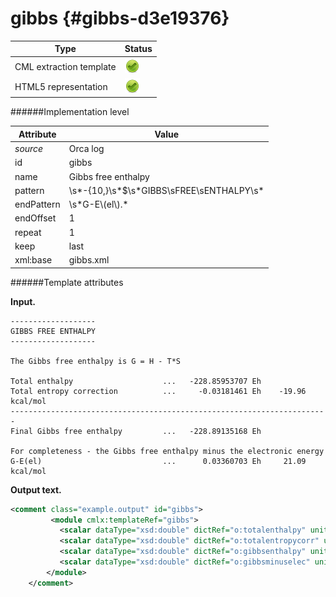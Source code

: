 # gibbs {#gibbs-d3e19376}


| Type                                                                                                                                                | Status                                                                                                                                              |
|----|----|
| CML extraction template                                                                                                                             | ![](/imgs/Total.png)                                                                                                                                |
| HTML5 representation                                                                                                                                | ![](/imgs/Total.png)                                                                                                                                |

######Implementation level

| Attribute                                                                                                                                           | Value                                                                                                                                               |
|----|----|
| *source*                                                                                                                                            | Orca log                                                                                                                                            |
| id                                                                                                                                                  | gibbs                                                                                                                                               |
| name                                                                                                                                                | Gibbs free enthalpy                                                                                                                                 |
| pattern                                                                                                                                             | \\s\*-{10,}\\s\*\$\\s\*GIBBS\\sFREE\\sENTHALPY\\s\*                                                                                                 |
| endPattern                                                                                                                                          | \\s\*G-E\\(el\\).\*                                                                                                                                 |
| endOffset                                                                                                                                           | 1                                                                                                                                                   |
| repeat                                                                                                                                              | 1                                                                                                                                                   |
| keep                                                                                                                                                | last                                                                                                                                                |
| xml:base                                                                                                                                            | gibbs.xml                                                                                                                                           |

######Template attributes

**Input.**

    -------------------
    GIBBS FREE ENTHALPY
    -------------------

    The Gibbs free enthalpy is G = H - T*S

    Total enthalpy                    ...   -228.85953707 Eh
    Total entropy correction          ...     -0.03181461 Eh    -19.96 kcal/mol
    -----------------------------------------------------------------------
    Final Gibbs free enthalpy         ...   -228.89135168 Eh

    For completeness - the Gibbs free enthalpy minus the electronic energy
    G-E(el)                           ...      0.03360703 Eh     21.09 kcal/mol
        
        

**Output text.**

```xml
<comment class="example.output" id="gibbs">   
         <module cmlx:templateRef="gibbs">
           <scalar dataType="xsd:double" dictRef="o:totalenthalpy" units="nonsi:hartree">-228.85953707</scalar>
           <scalar dataType="xsd:double" dictRef="o:totalentropycorr" units="nonsi:hartree">-0.03181461</scalar>
           <scalar dataType="xsd:double" dictRef="o:gibbsenthalpy" units="nonsi:hartree">-228.89135168</scalar>
           <scalar dataType="xsd:double" dictRef="o:gibbsminuselec" units="nonsi:hartree">0.03360703</scalar>
        </module>
    </comment>
```
